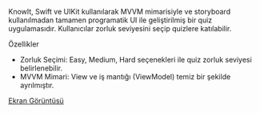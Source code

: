 KnowIt, Swift ve UIKit kullanılarak MVVM mimarisiyle ve storyboard kullanılmadan tamamen programatik UI ile geliştirilmiş bir quiz uygulamasıdır. Kullanıcılar zorluk seviyesini seçip quizlere katılabilir.

Özellikler

- Zorluk Seçimi: Easy, Medium, Hard seçenekleri ile quiz zorluk seviyesi belirlenebilir.
- MVVM Mimari: View ve iş mantığı (ViewModel) temiz bir şekilde ayrılmıştır.


[Ekran Görüntüsü](Screenshots/ss1.png)

